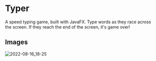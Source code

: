 # Typer

A speed typing game, built with JavaFX. Type words as they race across the screen. If they reach the end of the screen, it's game over!

## Images

![2022-08-16_18-25](https://user-images.githubusercontent.com/37679458/185002172-4f14412a-1f6d-4822-a4fb-97ddeb685cd9.png)

